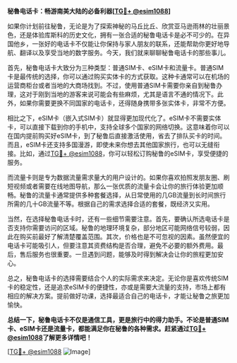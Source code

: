 **秘魯电话卡：畅游南美大陆的必备利器[[TG💪+ @esim1088](https://t.me/s/esim1088)]**

如果你计划前往秘鲁，无论是为了探索神秘的马丘比丘、欣赏亚马逊雨林的壮丽景色，还是体验库斯科的历史文化，拥有一张合适的秘鲁电话卡是必不可少的。在异国他乡，一张好的电话卡不仅能让你保持与家人朋友的联系，还能帮助你更好地导航、翻译以及享受当地的数字服务。今天，我们就来聊聊秘鲁电话卡的那些事儿。

首先，秘鲁电话卡大致分为三种类型：普通SIM卡、eSIM卡和流量卡。普通SIM卡是最传统的选择，你可以通过购买实体卡的方式获取。这种卡通常可以在机场的运营商柜台或者当地的大商场找到。不过，使用普通SIM卡需要你亲自到秘鲁办理，这对于刚到当地的游客来说可能会有些麻烦，尤其是语言不通的情况下。此外，如果你需要更换不同国家的电话卡，还得随身携带多张实体卡，非常不方便。

相比之下，eSIM卡（嵌入式SIM卡）就显得更加现代化了。eSIM卡不需要实体卡，可以直接下载到你的手机中，支持全球多个国家的网络切换。这意味着你可以在国内提前购买好eSIM卡，到了秘鲁后直接激活使用，省去了排队买卡的时间。而且，eSIM卡还支持多国漫游，即使未来你想去其他国家旅行，也可以无缝衔接。比如，通过[TG💪+ @esim1088](https://t.me/s/esim1088)，你可以轻松订购秘鲁的eSIM卡，享受便捷的服务。

而流量卡则是专为数据流量需求量大的用户设计的。如果你喜欢拍照发朋友圈、刷短视频或者需要在线地图导航，那么一张优质的流量卡会让你的旅行体验更加顺畅。秘鲁的流量卡通常提供多种套餐选择，从日常使用的几GB流量到长时间旅行所需的几十GB流量不等。根据自己的需求选择合适的套餐，既经济又实用。

当然，在选择秘鲁电话卡时，还有一些细节需要注意。首先，要确认所选电话卡是否支持你需要访问的区域。秘鲁的地理环境复杂，部分地区可能网络信号较弱，因此在购买前最好了解清楚覆盖范围。其次，价格也是不可忽视的因素。虽然便宜的电话卡可能吸引人，但要注意其资费结构是否合理，避免不必要的额外费用。最后，售后服务也很重要。一旦遇到问题，能够及时得到解决会让你的旅程更加安心。

总之，秘鲁电话卡的选择需要结合个人的实际需求来决定。无论你是喜欢传统SIM卡的稳定性，还是追求eSIM卡的便捷性，亦或是需要大流量的支持，市场上都有相应的解决方案。提前做好功课，选择最适合自己的电话卡，才能让秘鲁之旅更加愉快。

**总结一下，秘鲁电话卡不仅是通信工具，更是旅行中的得力助手。不论是普通SIM卡、eSIM卡还是流量卡，都能满足你在秘鲁的各种需求。赶紧通过[TG💪+ @esim1088](https://t.me/s/esim1088)了解更多详情吧！**

[[TG💪+ @esim1088](https://t.me/s/esim1088) ![Image](https://i.postimg.cc/4NQfJmqS/Snipaste-2025-05-13-00-14-12.png)]